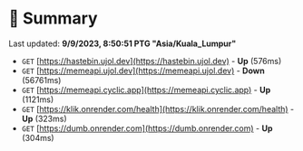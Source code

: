 # 📖 Summary
Last updated: **9/9/2023, 8:50:51 PTG "Asia/Kuala_Lumpur"**

- `GET` [https://hastebin.ujol.dev](https://hastebin.ujol.dev) - **Up** (576ms)
- `GET` [https://memeapi.ujol.dev](https://memeapi.ujol.dev) - **Down** (56761ms)
- `GET` [https://memeapi.cyclic.app](https://memeapi.cyclic.app) - **Up** (1121ms)
- `GET` [https://klik.onrender.com/health](https://klik.onrender.com/health) - **Up** (323ms)
- `GET` [https://dumb.onrender.com](https://dumb.onrender.com) - **Up** (304ms)

